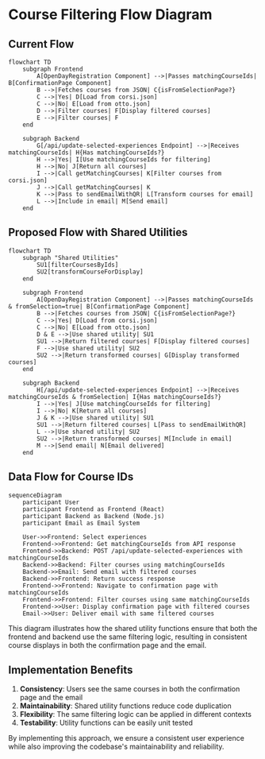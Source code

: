# Course Filtering Flow Diagram

## Current Flow

```mermaid
flowchart TD
    subgraph Frontend
        A[OpenDayRegistration Component] -->|Passes matchingCourseIds| B[ConfirmationPage Component]
        B -->|Fetches courses from JSON| C{isFromSelectionPage?}
        C -->|Yes| D[Load from corsi.json]
        C -->|No| E[Load from otto.json]
        D -->|Filter courses| F[Display filtered courses]
        E -->|Filter courses| F
    end
    
    subgraph Backend
        G[/api/update-selected-experiences Endpoint] -->|Receives matchingCourseIds| H{Has matchingCourseIds?}
        H -->|Yes| I[Use matchingCourseIds for filtering]
        H -->|No| J[Return all courses]
        I -->|Call getMatchingCourses| K[Filter courses from corsi.json]
        J -->|Call getMatchingCourses| K
        K -->|Pass to sendEmailWithQR| L[Transform courses for email]
        L -->|Include in email| M[Send email]
    end
```

## Proposed Flow with Shared Utilities

```mermaid
flowchart TD
    subgraph "Shared Utilities"
        SU1[filterCoursesByIds]
        SU2[transformCourseForDisplay]
    end
    
    subgraph Frontend
        A[OpenDayRegistration Component] -->|Passes matchingCourseIds & fromSelection=true| B[ConfirmationPage Component]
        B -->|Fetches courses from JSON| C{isFromSelectionPage?}
        C -->|Yes| D[Load from corsi.json]
        C -->|No| E[Load from otto.json]
        D & E -->|Use shared utility| SU1
        SU1 -->|Return filtered courses| F[Display filtered courses]
        F -->|Use shared utility| SU2
        SU2 -->|Return transformed courses| G[Display transformed courses]
    end
    
    subgraph Backend
        H[/api/update-selected-experiences Endpoint] -->|Receives matchingCourseIds & fromSelection| I{Has matchingCourseIds?}
        I -->|Yes| J[Use matchingCourseIds for filtering]
        I -->|No| K[Return all courses]
        J & K -->|Use shared utility| SU1
        SU1 -->|Return filtered courses| L[Pass to sendEmailWithQR]
        L -->|Use shared utility| SU2
        SU2 -->|Return transformed courses| M[Include in email]
        M -->|Send email| N[Email delivered]
    end
```

## Data Flow for Course IDs

```mermaid
sequenceDiagram
    participant User
    participant Frontend as Frontend (React)
    participant Backend as Backend (Node.js)
    participant Email as Email System
    
    User->>Frontend: Select experiences
    Frontend->>Frontend: Get matchingCourseIds from API response
    Frontend->>Backend: POST /api/update-selected-experiences with matchingCourseIds
    Backend->>Backend: Filter courses using matchingCourseIds
    Backend->>Email: Send email with filtered courses
    Backend->>Frontend: Return success response
    Frontend->>Frontend: Navigate to confirmation page with matchingCourseIds
    Frontend->>Frontend: Filter courses using same matchingCourseIds
    Frontend->>User: Display confirmation page with filtered courses
    Email->>User: Deliver email with same filtered courses
```

This diagram illustrates how the shared utility functions ensure that both the frontend and backend use the same filtering logic, resulting in consistent course displays in both the confirmation page and the email.

## Implementation Benefits

1. **Consistency**: Users see the same courses in both the confirmation page and the email
2. **Maintainability**: Shared utility functions reduce code duplication
3. **Flexibility**: The same filtering logic can be applied in different contexts
4. **Testability**: Utility functions can be easily unit tested

By implementing this approach, we ensure a consistent user experience while also improving the codebase's maintainability and reliability.